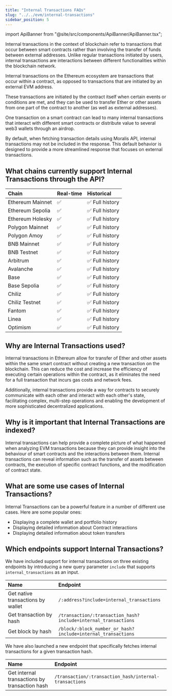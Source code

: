 ```yaml
---
title: "Internal Transactions FAQs"
slug: "../../evm/internal-transactions"
sidebar_position: 5
---
```


import ApiBanner from "@site/src/components/ApiBanner/ApiBanner.tsx";

Internal transactions in the context of blockchain refer to transactions that occur between smart contracts rather than involving the transfer of funds between external addresses. Unlike regular transactions initiated by users, internal transactions are interactions between different functionalities within the blockchain network.

Internal transactions on the Ethereum ecosystem are transactions that occur within a contract, as opposed to transactions that are initiated by an external EVM address.

These transactions are initiated by the contract itself when certain events or conditions are met, and they can be used to transfer Ether or other assets from one part of the contract to another (as well as external addresses).

One transaction on a smart contract can lead to many internal transactions that interact with different smart contracts or distribute value to several web3 wallets through an airdrop.

By default, when fetching transaction details using Moralis API, internal transactions may not be included in the response. This default behavior is designed to provide a more streamlined response that focuses on external transactions.

## What chains currently support Internal Transactions through the API?

| Chain            | Real-time | Historical      |
| :--------------- | :-------- | :-------------- |
| Ethereum Mainnet | ✅        | ✅ Full history |
| Ethereum Sepolia | ✅        | ✅ Full history |
| Ethereum Holesky | ✅        | ✅ Full history |
| Polygon Mainnet  | ✅        | ✅ Full history |
| Polygon Amoy     | ✅        | ✅ Full history |
| BNB Mainnet      | ✅        | ✅ Full history |
| BNB Testnet      | ✅        | ✅ Full history |
| Arbitrum         | ✅        | ✅ Full history |
| Avalanche        | ✅        | ✅ Full history |
| Base             | ✅        | ✅ Full history |
| Base Sepolia     | ✅        | ✅ Full history |
| Chiliz           | ✅        | ✅ Full history |
| Chiliz Testnet   | ✅        | ✅ Full history |
| Fantom           | ✅        | ✅ Full history |
| Linea            | ✅        | ✅ Full history |
| Optimism         | ✅        | ✅ Full history |

## Why are Internal Transactions used?

Internal transactions in Ethereum allow for transfer of Ether and other assets within the same smart contract without creating a new transaction on the blockchain. This can reduce the cost and increase the efficiency of executing certain operations within the contract, as it eliminates the need for a full transaction that incurs gas costs and network fees.

Additionally, internal transactions provide a way for contracts to securely communicate with each other and interact with each other's state, facilitating complex, multi-step operations and enabling the development of more sophisticated decentralized applications.

## Why is it important that Internal Transactions are indexed?

Internal transactions can help provide a complete picture of what happened when analyzing EVM transactions because they can provide insight into the behaviour of smart contracts and the interactions between them. Internal transactions can reveal information such as the transfer of assets between contracts, the execution of specific contract functions, and the modification of contract state.

## What are some use cases of Internal Transactions?

Internal Transactions can be a powerful feature in a number of different use cases. Here are some popular ones:

- Displaying a complete wallet and portfolio history
- Displaying detailed information about Contract interactions
- Displaying detailed information about token transfers

## Which endpoints support Internal Transactions?

We have included support for internal transactions on three existing endpoints by introducing a new query parameter `include` that supports `internal_transactions` as an input.

| Name                              | Endpoint                                                       |
| :-------------------------------- | :------------------------------------------------------------- |
| Get native transactions by wallet | `/:address?include=internal_transactions`                      |
| Get transaction by hash           | `/transaction/:transaction_hash?include=internal_transactions` |
| Get block by hash                 | `/block/:block_number_or_hash?include=internal_transactions`   |

We have also launched a new endpoint that specifically fetches internal transactions for a given transaction hash.

| Name                                          | Endpoint                                               |
| :-------------------------------------------- | :----------------------------------------------------- |
| Get internal transactions by transaction hash | `/transaction/:transaction_hash/internal-transactions` |
